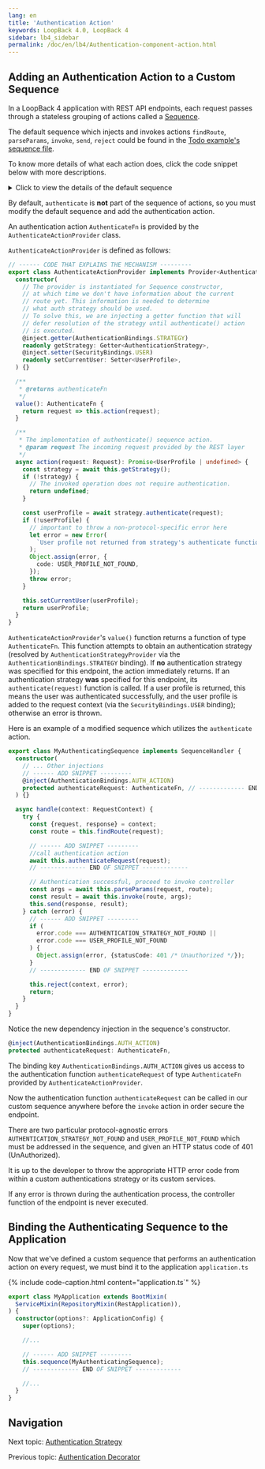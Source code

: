 ```yaml
---
lang: en
title: 'Authentication Action'
keywords: LoopBack 4.0, LoopBack 4
sidebar: lb4_sidebar
permalink: /doc/en/lb4/Authentication-component-action.html
---
```


## Adding an Authentication Action to a Custom Sequence

In a LoopBack 4 application with REST API endpoints, each request passes through
a stateless grouping of actions called a [Sequence](Sequence.md).

The default sequence which injects and invokes actions `findRoute`,
`parseParams`, `invoke`, `send`, `reject` could be found in the
[Todo example's sequence file](https://github.com/strongloop/loopback-next/blob/master/examples/todo/src/sequence.ts).

To know more details of what each action does, click the code snippet below with
more descriptions.

<details>
<summary markdown="span">Click to view the details of the default sequence</summary>

```ts
export class DefaultSequence implements SequenceHandler {
  /**
   * Constructor: Injects findRoute, invokeMethod & logError
   * methods as promises.
   *
   * @param {FindRoute} findRoute Finds the appropriate controller method,
   *  spec and args for invocation (injected via SequenceActions.FIND_ROUTE).
   * @param {ParseParams} parseParams The parameter parsing function (injected
   * via SequenceActions.PARSE_PARAMS).
   * @param {InvokeMethod} invoke Invokes the method specified by the route
   * (injected via SequenceActions.INVOKE_METHOD).
   * @param {Send} send The action to merge the invoke result with the response
   * (injected via SequenceActions.SEND)
   * @param {Reject} reject The action to take if the invoke returns a rejected
   * promise result (injected via SequenceActions.REJECT).
   */
  constructor(
    @inject(SequenceActions.FIND_ROUTE) protected findRoute: FindRoute,
    @inject(SequenceActions.PARSE_PARAMS) protected parseParams: ParseParams,
    @inject(SequenceActions.INVOKE_METHOD) protected invoke: InvokeMethod,
    @inject(SequenceActions.SEND) public send: Send,
    @inject(SequenceActions.REJECT) public reject: Reject,
  ) {}

  /**
   * Runs the default sequence. Given a handler context (request and response),
   * running the sequence will produce a response or an error.
   *
   * Default sequence executes these steps
   *  - Finds the appropriate controller method, swagger spec
   *    and args for invocation
   *  - Parses HTTP request to get API argument list
   *  - Invokes the API which is defined in the Application Controller
   *  - Writes the result from API into the HTTP response
   *  - Error is caught and logged using 'logError' if any of the above steps
   *    in the sequence fails with an error.
   *
   * @param context The request context: HTTP request and response objects,
   * per-request IoC container and more.
   */
  async handle(context: RequestContext): Promise<void> {
    try {
      const {request, response} = context;
      const route = this.findRoute(request);
      const args = await this.parseParams(request, route);
      const result = await this.invoke(route, args);

      debug('%s result -', route.describe(), result);
      this.send(response, result);
    } catch (error) {
      this.reject(context, error);
    }
  }
}
```

</details>

By default, `authenticate` is **not** part of the sequence of actions, so you
must modify the default sequence and add the authentication action.

An authentication action `AuthenticateFn` is provided by the
`AuthenticateActionProvider` class.

`AuthenticateActionProvider` is defined as follows:

```ts
// ------ CODE THAT EXPLAINS THE MECHANISM ---------
export class AuthenticateActionProvider implements Provider<AuthenticateFn> {
  constructor(
    // The provider is instantiated for Sequence constructor,
    // at which time we don't have information about the current
    // route yet. This information is needed to determine
    // what auth strategy should be used.
    // To solve this, we are injecting a getter function that will
    // defer resolution of the strategy until authenticate() action
    // is executed.
    @inject.getter(AuthenticationBindings.STRATEGY)
    readonly getStrategy: Getter<AuthenticationStrategy>,
    @inject.setter(SecurityBindings.USER)
    readonly setCurrentUser: Setter<UserProfile>,
  ) {}

  /**
   * @returns authenticateFn
   */
  value(): AuthenticateFn {
    return request => this.action(request);
  }

  /**
   * The implementation of authenticate() sequence action.
   * @param request The incoming request provided by the REST layer
   */
  async action(request: Request): Promise<UserProfile | undefined> {
    const strategy = await this.getStrategy();
    if (!strategy) {
      // The invoked operation does not require authentication.
      return undefined;
    }

    const userProfile = await strategy.authenticate(request);
    if (!userProfile) {
      // important to throw a non-protocol-specific error here
      let error = new Error(
        `User profile not returned from strategy's authenticate function`,
      );
      Object.assign(error, {
        code: USER_PROFILE_NOT_FOUND,
      });
      throw error;
    }

    this.setCurrentUser(userProfile);
    return userProfile;
  }
}
```

`AuthenticateActionProvider`'s `value()` function returns a function of type
`AuthenticateFn`. This function attempts to obtain an authentication strategy
(resolved by `AuthenticationStrategyProvider` via the
`AuthenticationBindings.STRATEGY` binding). If **no** authentication strategy
was specified for this endpoint, the action immediately returns. If an
authentication strategy **was** specified for this endpoint, its
`authenticate(request)` function is called. If a user profile is returned, this
means the user was authenticated successfully, and the user profile is added to
the request context (via the `SecurityBindings.USER` binding); otherwise an
error is thrown.

Here is an example of a modified sequence which utilizes the `authenticate`
action.

```ts
export class MyAuthenticatingSequence implements SequenceHandler {
  constructor(
    // ... Other injections
    // ------ ADD SNIPPET ---------
    @inject(AuthenticationBindings.AUTH_ACTION)
    protected authenticateRequest: AuthenticateFn, // ------------- END OF SNIPPET -------------
  ) {}

  async handle(context: RequestContext) {
    try {
      const {request, response} = context;
      const route = this.findRoute(request);

      // ------ ADD SNIPPET ---------
      //call authentication action
      await this.authenticateRequest(request);
      // ------------- END OF SNIPPET -------------

      // Authentication successful, proceed to invoke controller
      const args = await this.parseParams(request, route);
      const result = await this.invoke(route, args);
      this.send(response, result);
    } catch (error) {
      // ------ ADD SNIPPET ---------
      if (
        error.code === AUTHENTICATION_STRATEGY_NOT_FOUND ||
        error.code === USER_PROFILE_NOT_FOUND
      ) {
        Object.assign(error, {statusCode: 401 /* Unauthorized */});
      }
      // ------------- END OF SNIPPET -------------

      this.reject(context, error);
      return;
    }
  }
}
```

Notice the new dependency injection in the sequence's constructor.

```ts
@inject(AuthenticationBindings.AUTH_ACTION)
protected authenticateRequest: AuthenticateFn,
```

The binding key `AuthenticationBindings.AUTH_ACTION` gives us access to the
authentication function `authenticateRequest` of type `AuthenticateFn` provided
by `AuthenticateActionProvider`.

Now the authentication function `authenticateRequest` can be called in our
custom sequence anywhere before the `invoke` action in order secure the
endpoint.

There are two particular protocol-agnostic errors
`AUTHENTICATION_STRATEGY_NOT_FOUND` and `USER_PROFILE_NOT_FOUND` which must be
addressed in the sequence, and given an HTTP status code of 401 (UnAuthorized).

It is up to the developer to throw the appropriate HTTP error code from within a
custom authentications strategy or its custom services.

If any error is thrown during the authentication process, the controller
function of the endpoint is never executed.

## Binding the Authenticating Sequence to the Application

Now that we've defined a custom sequence that performs an authentication action
on every request, we must bind it to the application `application.ts`

{% include code-caption.html content="application.ts`" %}

```ts
export class MyApplication extends BootMixin(
  ServiceMixin(RepositoryMixin(RestApplication)),
) {
  constructor(options?: ApplicationConfig) {
    super(options);

    //...

    // ------ ADD SNIPPET ---------
    this.sequence(MyAuthenticatingSequence);
    // ------------- END OF SNIPPET -------------

    //...
  }
}
```

## Navigation

Next topic: [Authentication Strategy](Authentication-component-strategy.md)

Previous topic:
[Authentication Decorator](Authentication-component-decorator.md)
